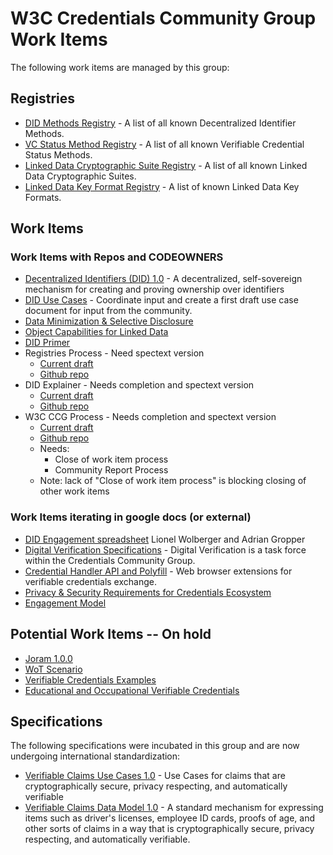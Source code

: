 # W3C Credentials Community Group Work Items

The following work items are managed by this group:

## Registries

- [DID Methods Registry](https://w3c-ccg.github.io/did-method-registry) - A list of all known Decentralized Identifier Methods.
- [VC Status Method Registry](https://w3c-ccg.github.io/vc-status-registry) - A list of all known Verifiable Credential Status Methods.
- [Linked Data Cryptographic Suite Registry](https://w3c-ccg.github.io/ld-cryptosuite-registry/) - A list of all known Linked Data Cryptographic Suites.
- [Linked Data Key Format Registry](https://htmlpreview.github.io/?https://github.com/w3c-ccg/did-spec/blob/4eafb19e5c66b9d54e31d88460b89bdc00a07d80/ld-keys.html) - A list of known Linked Data Key Formats.

## Work Items

### Work Items with Repos and CODEOWNERS
- [Decentralized Identifiers (DID) 1.0](https://w3c-ccg.github.io/did-spec/) - A decentralized, self-sovereign mechanism for creating and proving ownership over identifiers
- [DID Use Cases](https://github.com/w3c-ccg/did-use-cases) - Coordinate input and create a first draft use case document for input from the community.
- [Data Minimization & Selective Disclosure](https://github.com/w3c-ccg/data-minimization)
- [Object Capabilities for Linked Data](https://w3c-ccg.github.io/ocap-ld/)
- [DID Primer](https://w3c-ccg.github.io/did-primer/)
- Registries Process - Need spectext version
    - [Current draft](https://lists.w3.org/Archives/Public/public-credentials/2017Dec/0020.html)
    - [Github repo](https://github.com/w3c-ccg/registries-process)
- DID Explainer - Needs completion and spectext version
    - [Current draft](https://docs.google.com/document/d/1JIWWs8YTWP83Hao5UXyrgpddYu9F0v8lGDUo0Usor10/edit)
    - [Github repo](https://github.com/w3c-ccg/did-explainer)
- W3C CCG Process - Needs completion and spectext version
    - [Current draft](https://docs.google.com/document/d/1vj811aUbs8GwZUNo-LIFBHafsz4rZTSnRtPv7RQaqNc/edit#)
    - [Github repo](https://github.com/w3c-ccg/w3c-ccg-process)
    - Needs:
        - Close of work item process
        - Community Report Process
    - Note: lack of "Close of work item process" is blocking closing of other work items 

### Work Items iterating in google docs (or external)
- [DID Engagement spreadsheet](https://docs.google.com/spreadsheets/d/1ZDHH1p4EBjxVqQJyO07gWOowhrsW2hrkRH2kgNzt0y0/edit#gid=1477995692) Lionel Wolberger and Adrian Gropper
- [Digital Verification Specifications](https://w3c-dvcg.github.io/) - Digital Verification is a task force within the Credentials Community Group.
- [Credential Handler API and Polyfill](https://github.com/digitalbazaar/credential-handler-polyfill) - Web browser extensions for verifiable credentials exchange.
- [Privacy & Security Requirements for Credentials Ecosystem](https://goo.gl/ZeyJUS)
- [Engagement Model](https://github.com/WebOfTrustInfo/rebooting-the-web-of-trust-fall2017/blob/master/draft-documents/Amira-SSWOT-Engagement-Model.md)

## Potential Work Items -- On hold
- [Joram 1.0.0](http://bit.ly/joram100)
- [WoT Scenario](https://github.com/WebOfTrustInfo/rebooting-the-web-of-trust-fall2017/blob/master/topics-and-advance-readings/RWOT-User-Story.md)
- [Verifiable Credentials Examples](https://github.com/w3c-ccg/vc-examples)
- [Educational and Occupational Verifiable Credentials](https://github.com/w3c-ccg/edu_occ_verifiable_credentials)

## Specifications

The following specifications were incubated in this group and are now undergoing international standardization:

- [Verifiable Claims Use Cases 1.0](https://w3c.github.io/vc-use-cases/) - Use Cases for claims that are cryptographically secure, privacy respecting, and automatically verifiable
- [Verifiable Claims Data Model 1.0](https://w3c.github.io/vc-data-model/) - A standard mechanism for expressing items such as driver's licenses, employee ID cards, proofs of age, and other sorts of claims in a way that is cryptographically secure, privacy respecting, and automatically verifiable.

